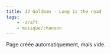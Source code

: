 ```yaml
---
title: JJ Goldman - Long is the road
tags:
    - -draft
    - musique/chanson
---
```


Page créée automatiquement, mais vide.
